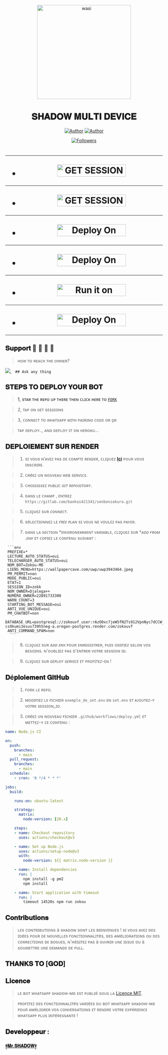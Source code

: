 <p align="center">
 <img alt="wasi" height="300" src="https://i.imgur.com/Rj3JuBi.jpeg">


  <h1 align="center">𝐒𝐇𝐀𝐃𝐎𝐖 𝐌𝐔𝐋𝐓𝐈 𝐃𝐄𝐕𝐈𝐂𝐄 </h1>
 </a>


</p>
<p align="center">
<a href="https://github.com/ShadowWrld"><img title="Author" src="https://img.shields.io/badge/Shadow-Wrld-black?style=for-the-badge&logo=Github"></a> <a href="https://wa.me/2250701557807"><img title="Author" src="https://img.shields.io/badge/CHAT US-black?style=for-the-badge&logo=whatsapp"></a>
<p/>
<p align="center">
<a href="https://github.com/ShadowWrld?tab=followers"><img title="Followers" src="https://img.shields.io/github/followers/ShadowWrld?label=Followers&style=social"></a>
</p></a>                     

   
   <h1 align="center"



***



***
</a></p>
- <a href="https://shadow-session-id-generator-w1pq.onrender.com"><img title="GET SESSION OPT 1" src="https://img.shields.io/badge/GET SESSION OPT 1-h?color=pink&style=for-the-badge&logo=bmw" width="220" height="38.45"/></a></p>

***

- <a href="https://zokouscan-din3.onrender.com/"><img title="GET SESSION OPT 2" src="https://img.shields.io/badge/GET SESSION OPT 2-h?color=red&style=for-the-badge&logo=bmw" width="220" height="38.45"/></a></p>



***

- <a href="https://dashboard.heroku.com/new?button-url=https://github.com/ShadowWrld/SHADOW-MD-BOT&template=https://github.com/ShadowWrld/SHADOW-MD-BOT"><img title="Deploy On Render" src="https://img.shields.io/badge/DEPLOY ON HEROKU-h?color=yellow&style=for-the-badge&logo=heroku" width="220" height="38.45"/></a></p>


***

- <a href="https://render.com"><img title="Deploy On Render" src="https://img.shields.io/badge/DEPLOY ON RENDER-h?color=blue&style=for-the-badge&logo=render" width="220" height="38.45"/></a></p>

***

- <a href="https://uptimerobot.com"><img title="Run it on uptime" src="https://img.shields.io/badge/RUN ON UPTIME-h?color=green&style=for-the-badge&logo=bmw" width="220" height="38.45"/></a></p>

***

- <a href="https://github.com/ShadowWrld"><img title="Deploy On Render" src="https://img.shields.io/badge/DEV INFORMATION-h?color=grey&style=for-the-badge&logo=github" width="220" height="38.45"/></a></p>


***

</p>
   
##


## 𝐒𝐮𝐩𝐩𝐨𝐫𝐭 🧧 🧧 🧧 🧧
> ʜᴏᴡ ᴛᴏ ʀᴇᴀᴄʜ ᴛʜᴇ ᴏᴡɴᴇʀ? 
 
   
   <a href="https://wa.me/2250701557807">
    <img src="https://img.shields.io/badge/WhatsApp-25D366?style=for-the-badge&logo=whatsapp&logoColor=white" />
  </a>&nbsp;&nbsp;
   <a

    ## Ask any thing

</p>
  
## 𝐒𝐓𝐄𝐏𝐒 𝐓𝐎 𝐃𝐄𝐏𝐋𝐎𝐘 𝐘𝐎𝐔𝐑 𝐁𝐎𝐓


> 1, sᴛᴀʀ ᴛʜᴇ ʀᴇᴘᴏ ᴜᴘ ᴛʜᴇʀᴇ ᴛʜᴇɴ ᴄʟɪᴄᴋ ʜᴇʀᴇ ᴛᴏ  [`FORK`](https://github.com/ShadowWrld/SHADOW-MD-BOT/fork)

> 2, ᴛᴀᴘ ᴏɴ ɢᴇᴛ sᴇssɪᴏɴs


> 3, ᴄᴏɴɴᴇᴄᴛ ᴛᴏ ᴡʜᴀᴛsᴀᴘᴘ ᴡɪᴛʜ ᴘᴀɪʀɪɴɢ ᴄᴏᴅᴇ ᴏʀ ǫʀ


> ᴛᴀᴘ ᴅᴇᴘʟᴏʏ.., ᴀɴᴅ ᴅᴇᴘʟᴏʏ ɪᴛ ᴏɴ ʜᴇʀᴏᴋᴜ...

</p>

## 𝐃𝐄𝐏𝐋𝐎𝐈𝐄𝐌𝐄𝐍𝐓 𝐒𝐔𝐑 𝐑𝐄𝐍𝐃𝐄𝐑

> 1. sɪ ᴠᴏᴜs ɴ'ᴀᴠᴇᴢ ᴘᴀs ᴅᴇ ᴄᴏᴍᴘᴛᴇ *ʀᴇɴᴅᴇʀ*, ᴄʟɪǫᴜᴇᴢ [**Ici**](https://dashboard.render.com) ᴘᴏᴜʀ ᴠᴏᴜs ɪɴsᴄʀɪʀᴇ.


> 2. ᴄʀéᴇᴢ ᴜɴ ɴᴏᴜᴠᴇᴀᴜ ᴡᴇʙ sᴇʀᴠɪᴄᴇ.


> 3. ᴄʜᴏɪsɪssᴇᴢ *ᴘᴜʙʟɪᴄ ɢɪᴛ ʀᴇᴘᴏsɪᴛᴏʀʏ*.


> 4. ᴅᴀɴs ʟᴇ ᴄʜᴀᴍᴘ , ᴇɴᴛʀᴇᴢ `https://gitlab.com/bankai421341/senbonzakura.git`


> 5. ᴄʟɪǫᴜᴇᴢ sᴜʀ *ᴄᴏɴɴᴇᴄᴛ*.


> 6. séʟᴇᴄᴛɪᴏɴɴᴇᴢ ʟᴇ *ғʀᴇᴇ ᴘʟᴀɴ* sɪ ᴠᴏᴜs ɴᴇ ᴠᴏᴜʟᴇᴢ ᴘᴀs ᴘᴀʏᴇʀ.


> 7. ᴅᴀɴs ʟᴀ sᴇᴄᴛɪᴏɴ *ᴇɴᴠɪʀᴏɴᴇᴍᴍᴇɴᴛ ᴠᴀʀɪᴀʙʟᴇ, ᴄʟɪǫᴜᴇᴢ sᴜʀ **ᴀᴅᴅ ғʀᴏᴍ .ᴇɴᴠ* ᴇᴛ ᴄᴏᴘɪᴇᴢ ʟᴇ ᴄᴏɴᴛᴇɴᴜ sᴜɪᴠᴀɴᴛ :

     ```env
     PREFIXE=*
     LECTURE_AUTO_STATUS=oui
     TELECHARGER_AUTO_STATUS=oui
     NOM_BOT=Zokou-MD
     LIENS_MENU=https://wallpapercave.com/uwp/uwp3943464.jpeg
     PM_PERMIT=non
     MODE_PUBLIC=oui
     ETAT=1
     SESSION_ID=zokk
     NOM_OWNER=Djalega++
     NUMERO_OWNER=22891733300
     WARN_COUNT=3
     STARTING_BOT_MESSAGE=oui
     ANTI_VUE_UNIQUE=oui
     PM_CHATBOT=non
     DATABASE_URL=postgresql://zokouvf_user:rAzO0xc7jeW5fN2Ts912VpnNyc7dCCWj@dpg-cs9kumi3esus739h5neg-a.oregon-postgres.render.com/zokouvf
     ANTI_COMMAND_SPAM=non
      ```

> 8. ᴄʟɪǫᴜᴇᴢ sᴜʀ *ᴀᴅᴅ ᴇɴᴠ* ᴘᴏᴜʀ ᴇɴʀᴇɢɪsᴛʀᴇʀ, ᴘᴜɪs ᴏᴅɪғɪᴇᴢ sᴇʟᴏɴ ᴠᴏs ʙᴇsᴏɪɴs. ɴ'ᴏᴜʙʟɪᴇᴢ ᴘᴀs ᴅ'ᴇɴᴛʀᴇʀ ᴠᴏᴛʀᴇ sᴇssɪᴏɴ ɪᴅ.


> 9. ᴄʟɪǫᴜᴇᴢ sᴜʀ *ᴅᴇᴘʟᴏʏ sᴇʀᴠɪᴄᴇ* ᴇᴛ ᴘʀᴏғɪᴛᴇᴢ-ᴇɴ !

</p>

## 𝐃é𝐩𝐥𝐨𝐢𝐞𝐦𝐞𝐧𝐭 𝐆𝐢𝐭𝐇𝐮𝐛
       
> 1. ғᴏʀᴋ ʟᴇ ʀᴇᴘᴏ.


> 2. ᴍᴏᴅɪғɪᴇᴢ ʟᴇ ғɪᴄʜɪᴇʀ `exemple_de_set.env` ᴇɴ `set.env` ᴇᴛ ᴀᴊᴏᴜᴛᴇᴢ-ʏ ᴠᴏᴛʀᴇ sᴇssɪᴏɴ_ɪᴅ.


> 3. ᴄʀéᴇᴢ ᴜɴ ɴᴏᴜᴠᴇᴀᴜ ғɪᴄʜɪᴇʀ `.github/workflows/deploy.yml` ᴇᴛ ᴍᴇᴛᴛᴇᴢ-ʏ ᴄᴇ ᴄᴏɴᴛᴇɴᴜ :

```yml
name: Node.js CI

on:
  push:
    branches:
      - main
  pull_request:
    branches:
      - main
  schedule:
    - cron: '0 */4 * * *'

jobs:
  build:

    runs-on: ubuntu-latest

    strategy:
      matrix:
        node-version: [20.x]

    steps:
    - name: Checkout repository
      uses: actions/checkout@v3

    - name: Set up Node.js
      uses: actions/setup-node@v3
      with:
        node-version: ${{ matrix.node-version }}

    - name: Install dependencies
      run: |
        npm install -g pm2
        npm install

    - name: Start application with timeout
      run: |
        timeout 14520s npm run zokou

```







</p>

## 𝐂𝐨𝐧𝐭𝐫𝐢𝐛𝐮𝐭𝐢𝐨𝐧𝐬

> ʟᴇs ᴄᴏɴᴛʀɪʙᴜᴛɪᴏɴs à sʜᴀᴅᴏᴡ sᴏɴᴛ ʟᴇs ʙɪᴇɴᴠᴇɴᴜᴇs ! sɪ ᴠᴏᴜs ᴀᴠᴇᴢ ᴅᴇs ɪᴅéᴇs ᴘᴏᴜʀ ᴅᴇ ɴᴏᴜᴠᴇʟʟᴇs ғᴏɴᴄᴛɪᴏɴɴᴀʟɪᴛés, ᴅᴇs ᴀᴍéʟɪᴏʀᴀᴛɪᴏɴs ᴏᴜ ᴅᴇs ᴄᴏʀʀᴇᴄᴛɪᴏɴs ᴅᴇ ʙᴏɢᴜᴇs, ɴ'ʜésɪᴛᴇᴢ ᴘᴀs à ᴏᴜᴠʀɪʀ ᴜɴᴇ ɪssᴜᴇ ᴏᴜ à sᴏᴜᴍᴇᴛᴛʀᴇ ᴜɴᴇ ᴅᴇᴍᴀɴᴅᴇ ᴅᴇ ᴘᴜʟʟ.
## 𝐓𝐇𝐀𝐍𝐊𝐒 𝐓𝐎 [𝐆𝐎𝐃]
                
## 𝐋𝐢𝐜𝐞𝐧𝐜𝐞

> ʟᴇ ʙᴏᴛ ᴡʜᴀᴛsᴀᴘᴘ sʜᴀᴅᴏᴡ-ᴍᴅ ᴇsᴛ ᴘᴜʙʟɪé sᴏᴜs ʟᴀ [Licence MIT](https://opensource.org/licenses/MIT).

> ᴘʀᴏғɪᴛᴇᴢ ᴅᴇs ғᴏɴᴄᴛɪᴏɴɴᴀʟɪᴛés ᴠᴀʀɪéᴇs ᴅᴜ ʙᴏᴛ ᴡʜᴀᴛsᴀᴘᴘ sʜᴀᴅᴏᴡ-ᴍᴅ ᴘᴏᴜʀ ᴀᴍéʟɪᴏʀᴇʀ ᴠᴏs ᴄᴏɴᴠᴇʀsᴀᴛɪᴏɴs ᴇᴛ ʀᴇɴᴅʀᴇ ᴠᴏᴛʀᴇ ᴇxᴘéʀɪᴇɴᴄᴇ ᴡʜᴀᴛsᴀᴘᴘ ᴘʟᴜs ɪɴᴛéʀᴇssᴀɴᴛᴇ !


## 𝐃𝐞𝐯𝐞𝐥𝐨𝐩𝐩𝐞𝐮𝐫 :
 
  [**༈𝐌𝐫.𝐒𝐇𝐀𝐃𝐎𝐖༈**](https://github.com/carlydopeboii/SHADOW-MD-BOT/)
